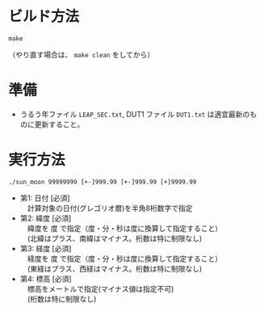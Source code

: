ビルド方法
==========

`make`

（やり直す場合は、 `make clean` をしてから）

準備
====

* うるう年ファイル `LEAP_SEC.txt`, DUT1 ファイル `DUT1.txt` は適宜最新のものに更新すること。

実行方法
========

`./sun_moon 99999999 [+-]999.99 [+-]999.99 [+]9999.99`

* 第1: 日付 [必須]  
  　計算対象の日付(グレゴリオ暦)を半角8桁数字で指定
* 第2: 緯度 [必須]  
  　緯度を 度 で指定（度・分・秒は度に換算して指定すること）  
  　(北緯はプラス、南緯はマイナス。桁数は特に制限なし)
* 第3: 経度 [必須]  
  　経度を 度 で指定（度・分・秒は度に換算して指定すること）  
  　(東経はプラス、西経はマイナス。桁数は特に制限なし)
* 第4: 標高 [必須]  
  　標高をメートルで指定(マイナス値は指定不可)  
  　(桁数は特に制限なし)


